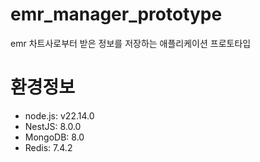 # emr_manager_prototype
emr 차트사로부터 받은 정보를 저장하는 애플리케이션 프로토타입

# 환경정보
- node.js: v22.14.0
- NestJS: 8.0.0
- MongoDB: 8.0
- Redis: 7.4.2